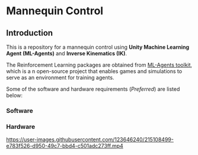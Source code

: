 # Mannequin Control
## Introduction
This is a repository for a mannequin control using **Unity Machine Learning Agent (ML-Agents)** and **Inverse Kinematics (IK)**.

The Reinforcement Learning packages are obtained from [ML-Agents toolkit](https://github.com/Unity-Technologies/ml-agents), which is a n open-source project that enables games and simulations to serve as an environment for training agents.

Some of the software and hardware requirements (*Preferred*) are listed below:

### Software

### Hardware
https://user-images.githubusercontent.com/123646240/215108499-e783f526-d950-49c7-bbd4-c501adc273ff.mp4
